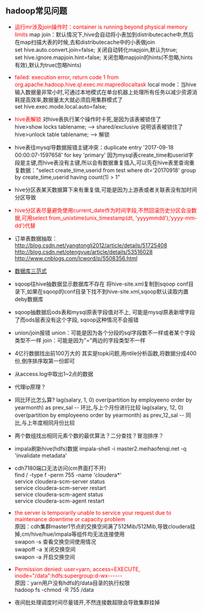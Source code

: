 ## hadoop常见问题
- <font color=red>运行mr涉及join操作时：container is running beyond physical memory limits</font>
map join：默认情况下,hive会自动将小表加到distributecache中,然后在map扫描大表的时候,去和distributecache中的小表做join  
set hive.auto.convert.join=false; 关闭自动转化mapjoin,默认为true;  
set hive.ignore.mapjoin.hint=false; 关闭忽略mapjoin的hints(不忽略,hints有效),默认为true(忽略hints)

- <font color=red>failed: execution error, return code 1 from org.apache.hadoop.hive.ql.exec.mr.mapredlocaltask</font>
local mode：当hive输入数据量非常小时,可通过本地模式在单台机器上处理所有任务以减少资源消耗提高效率,数据量太大就必须启用集群模式了  
set hive.exec.mode.local.auto=false;

- <font color=red>hive表解锁</font>
对hive表执行某个操作时卡死,是因为该表被锁住了  
hive>show locks tablename;  -->  shared/exclusive   说明该表被锁住了  
hive>unlock table tablename;  -->  解锁

- hive表往mysql导数据报错主键冲突：duplicate entry '2017-09-18 00:00:07-1597658' for key 'primary'
因为mysql表create_time和userid字段是主键,而hive表没有主键,所以会有数据重复插入,可以先在hive表里查询重复数据："select create_time,userid from test where dt='20170918' group  by create_time,userid having count(1) > 1"

- hive分区表某天数据算下来有重复值,可能是因为上游表或者关联表没有加时间分区导致

- <font color=red>hive分区表尽量避免使用current_date作为时间字段,不然回滚历史分区会没数据,可用select from_unixtime(unix_timestamp(dt, 'yyyymmdd'),'yyyy-mm-dd')代替</font>

- 订单表数据抽取：
http://blog.csdn.net/yangtongli2012/article/details/51725408
http://blog.csdn.net/otengyue/article/details/53516028
http://www.cnblogs.com/lcword/p/5508356.html

- [数据库三范式](http://www.cnblogs.com/linjiqin/archive/2012/04/01/2428695.html)

- sqoop往hive抽数据显示数据库不存在
将hive-site.xml复制到sqoop conf目录下,如果在sqoop的conf目录下找不到hive-site.xml,sqoop默认读取内置deby数据库

- sqoop抽数据后ods表和mysql原表字段值对不上, 可能是mysql原表新增字段了而ods层表没有这个字段, sqoop这种情况不会报错

- union/join报错
union：可能是因为各个分段的sql字段数不一样或者某个字段类型不一样
join：可能是因为"="两边的字段类型不一样

- 4亿行数据找出前100万大的
其实是topk问题,用ntile分析函数,将数据分成400份,倒序排序取第一份即可

- 从access.log中取出1~2点的数据

- 代理ip原理？

- 同比环比怎么算?
lag(salary, 1, 0) over(partition by employeeno order by yearmonth) as prev_sal -- 环比,与上个月份进行比较 
lag(salary, 12, 0) over(partition by employeeno order by yearmonth) as prev_12_sal -- 同比,与上年度相同月份比较

- 两个数组找出相同元素个数的最优算法？二分查找？冒泡排序？

- impala刷新hive(hdfs)数据
impala-shell -i master2.meihaofenqi.net -q 'invalidate metadata'

- cdh7180端口无法访问(cm界面打不开)  
find / -type f -perm 755 -name 'cloudera*'  
service cloudera-scm-server status  
service cloudera-scm-server restart  
service cloudera-scm-agent status  
service cloudera-scm-agent restart

- <font color=red>the server is temporarily unable to service your request due to maintenance downtime or capacity problem</font>  
原因：cdh集群master1节点的交换空间满了512Mib/512Mib,导致cloudera挂掉,cm/hive/hue/impala等组件均无法连接使用  
swapon -s 查看交换空间使用情况  
swapoff -a 关闭交换空间  
swapon -a 开启交换空间

- <font color=red>Permission denied: user=yarn, access=EXECUTE, inode="/data":hdfs:supergroup:d-wx------</font>  
原因：yarn用户没有hdfs的/data目录的执行权限  
hadoop fs -chmod -R 755 /data

- 夜间批处理调度时间尽量错开,不然连接数超限会导致集群挂掉
